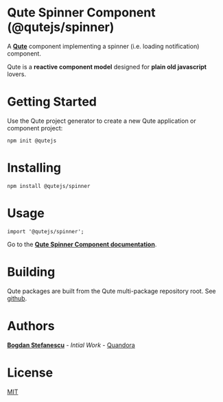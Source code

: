 # Qute Spinner Component (@qutejs/spinner)

A **[Qute](https://qutejs.org)** component implementing a spinner (i.e. loading notification) component.

Qute is a **reactive component model** designed for **plain old javascript** lovers.

# Getting Started

Use the Qute project generator to create a new Qute application or component project:

```
npm init @qutejs
```

# Installing

```
npm install @qutejs/spinner
```

# Usage

```
import '@qutejs/spinner';
```

Go to the **[Qute Spinner Component documentation](https://qutejs.org/doc/#/components/spinner)**.

# Building

Qute packages are built from the Qute multi-package repository root.
See [github](https://github.com/bstefanescu/qutejs).

# Authors

**[Bogdan Stefanescu](mailto:bogdan@quandora.com)** - *Intial Work* - [Quandora](https://quandora.com)

# License

[MIT](LICENSE)

